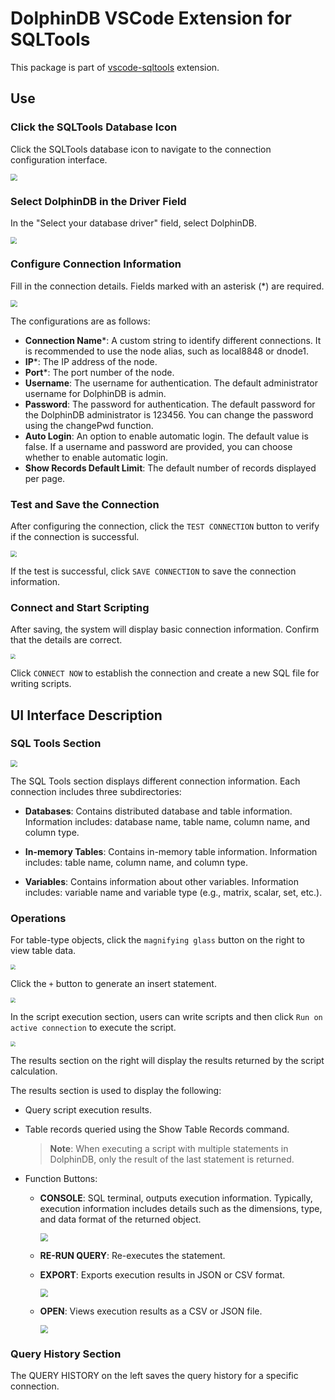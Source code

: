 # DolphinDB VSCode Extension for SQLTools 

This package is part of [vscode-sqltools](https://vscode-sqltools.mteixeira.dev/?umd_source=repository&utm_medium=readme&utm_campaign=mysql) extension.


## Use

### Click the SQLTools Database Icon
Click the SQLTools database icon to navigate to the connection configuration interface.

<img src="images/add_connection.png" style="zoom:70%;" />

### Select DolphinDB in the Driver Field
In the "Select your database driver" field, select DolphinDB.

<img src="images/select_driver.png" style="zoom:65%;" />


### Configure Connection Information
Fill in the connection details. Fields marked with an asterisk (*) are required. 

<img src="images/connection_assistant.png" style="zoom:70%;" />

The configurations are as follows:

* **Connection Name***:
A custom string to identify different connections. It is recommended to use the node alias, such as local8848 or dnode1.
* **IP***: The IP address of the node.
* **Port***: The port number of the node.
* **Username**: The username for authentication. The default administrator username for DolphinDB is admin.
* **Password**: The password for authentication. The default password for the DolphinDB administrator is 123456. You can change the password using the changePwd function.
* **Auto Login**: An option to enable automatic login. The default value is false. If a username and password are provided, you can choose whether to enable automatic login.
* **Show Records Default Limit**: The default number of records displayed per page.

### Test and Save the Connection

After configuring the connection, click the `TEST CONNECTION` button to verify if the connection is successful.

<img src="images/test_connection.png" style="zoom:60%;" />

If the test is successful, click `SAVE CONNECTION` to save the connection information.


### Connect and Start Scripting

After saving, the system will display basic connection information. Confirm that the details are correct.

<img src="images/review_conn_details.png" style="zoom:50%;" />

Click `CONNECT NOW` to establish the connection and create a new SQL file for writing scripts.

## UI Interface Description

### SQL Tools Section

<img src="images/connections_column.png" style="zoom:70%;" />

The SQL Tools section displays different connection information. Each connection includes three subdirectories:

* **Databases**: Contains distributed database and table information. Information includes: database name, table name, column name, and column type.

* **In-memory Tables**: Contains in-memory table information. Information includes: table name, column name, and column type.

* **Variables**: Contains information about other variables. Information includes: variable name and variable type (e.g., matrix, scalar, set, etc.).

### Operations

For table-type objects, click the `magnifying glass` button on the right to view table data.

<img src="images/show_table_records.png" style="zoom:50%;" />


Click the `+` button to generate an insert statement.

<img src="images/insert.png" style="zoom:50%;" />


In the script execution section, users can write scripts and then click `Run on active connection` to execute the script.

<img src="images/run_script.png" style="zoom:50%;" />

The results section on the right will display the results returned by the script calculation.

The results section is used to display the following:

* Query script execution results.
* Table records queried using the Show Table Records command.

    > **Note**: When executing a script with multiple statements in DolphinDB, only the result of the last statement is returned.



* Function Buttons:

    * **CONSOLE**: SQL terminal, outputs execution information. Typically, execution information includes details such as the dimensions, type, and data format of the returned object.
        
        <img src="images/console.png" style="zoom:80%;" />

    * **RE-RUN QUERY**: Re-executes the statement.
    * **EXPORT**: Exports execution results in JSON or CSV format.

        <img src="images/export.png" style="zoom:80%;" />

    * **OPEN**: Views execution results as a CSV or JSON file.

        <img src="images/open.png" style="zoom:80%;" />

### Query History Section

The QUERY HISTORY on the left saves the query history for a specific connection.
